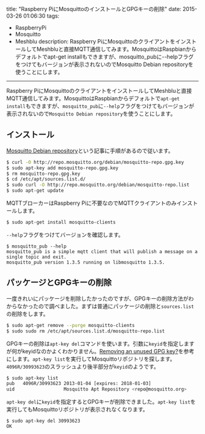 title: "Raspberry PiにMosquittoのインストールとGPGキーの削除"
date: 2015-03-26 01:06:30
tags:
 - RaspberryPi
 - Mosquitto
 - Meshblu
description: Raspberry PiにMosquittoのクライアントをインストールしてMeshbluと直接MQTT通信してみます。MosquittoはRaspbianからデフォルトでapt-get installもできますが、mosquitto_pubに--helpフラグをつけてもバージョンが表示されないのでMosquitto Debian repositoryを使うことにします。
---

Raspberry PiにMosquittoのクライアントをインストールしてMeshbluと直接MQTT通信してみます。MosquittoはRaspbianからデフォルトで`apt-get install`もできますが、`mosquitto_pub`に`--help`フラグをつけてもバージョンが表示されないので`Mosquitto Debian repository`を使うことにします。

<!-- more -->

## インストール

[Mosquitto Debian repository](http://mosquitto.org/2013/01/mosquitto-debian-repository/)という記事に手順があるので従います。

``` bash
$ curl -O http://repo.mosquitto.org/debian/mosquitto-repo.gpg.key
$ sudo apt-key add mosquitto-repo.gpg.key
$ rm mosquitto-repo.gpg.key
$ cd /etc/apt/sources.list.d/
$ sudo curl -O http://repo.mosquitto.org/debian/mosquitto-repo.list
$ sudo apt-get update
```

MQTTブローカーはRaspberry Piに不要なのでMQTTクライアントのみインストールします。

``` bash
$ sudo apt-get install mosquitto-clients
```

`--help`フラグをつけてバージョンを確認します。

```
$ mosquitto_pub --help
mosquitto_pub is a simple mqtt client that will publish a message on a single topic and exit.
mosquitto_pub version 1.3.5 running on libmosquitto 1.3.5.
```

## パッケージとGPGキーの削除

一度きれいにパッケージを削除したかったのですが、GPGキーの削除方法がわからなかったので調べました。まずは普通にパッケージの削除と`sources.list`の削除をします。

``` bash
$ sudo apt-get remove --purge mosquitto-clients
$ sudo sudo rm /etc/apt/sources.list.d/mosquitto-repo.list
```

GPGキーの削除は`apt-key del`コマンドを使います。引数に`keyid`を指定しますが何がkeyidなのかよくわかりません。[Removing an unused GPG key?](http://forums.debian.net/viewtopic.php?f=10&t=52480)を参考にします。`apt-key list`を実行してMosquittoリポジトリを探します。`4096R/30993623`のスラッシュより後半部分が`keyid`のようです。

``` bash
$ sudo apt-key list
pub   4096R/30993623 2013-01-04 [expires: 2018-01-03]
uid                  Mosquitto Apt Repository <repo@mosquitto.org>
```

`apt-key del`に`keyid`を指定するとGPGキーが削除できました。`apt-key list`を実行してもMosquittoリポジトリが表示されなくなります。

```
$ sudo apt-key del 30993623
OK
```


